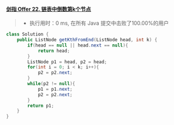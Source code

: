 #### [剑指 Offer 22. 链表中倒数第k个节点](https://leetcode-cn.com/problems/lian-biao-zhong-dao-shu-di-kge-jie-dian-lcof/)

> - 执行用时：0 ms, 在所有 Java 提交中击败了100.00%的用户

```java
class Solution {
    public ListNode getKthFromEnd(ListNode head, int k) {
        if(head == null || head.next == null){
            return head;
        }
        ListNode p1 = head, p2 = head;
        for(int i = 0; i < k; i++){
            p2 = p2.next;
        }
        while(p2 != null){
            p1 = p1.next;
            p2 = p2.next;
        }
        return p1;
    }
}
```

